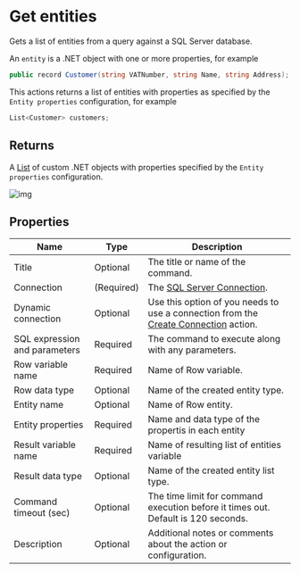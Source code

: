 # Get entities

Gets a list of entities from a query against a SQL Server database.

An `entity` is a .NET object with one or more properties, for example

```csharp
public record Customer(string VATNumber, string Name, string Address);
```

This actions returns a list of entities with properties as specified by the `Entity properties` configuration, for example

```csharp
List<Customer> customers;
```

## Returns

A [List](https://learn.microsoft.com/en-us/dotnet/api/system.collections.generic.list-1) of custom .NET objects with properties specified by the `Entity properties` configuration.


![img](https://profitbasedocs.blob.core.windows.net/flowimages/get-entities.png)



## Properties

| Name         | Type       | Description                                       |
|--------------|-----------------|---------------------------------------------------|
| Title           |  Optional | The title or name of the command.      |
| Connection      | (Required) | The [SQL Server Connection](./connection.md).         |
| Dynamic connection | Optional | Use this option of you needs to use a connection from the [Create Connection](./create-connection.md) action. |
| SQL expression and parameters   | Required      | The command to execute along with any parameters.   |
| Row variable name | Required  | Name of Row variable.  |
| Row data type | Optional  | Name of the created entity type.  |
| Entity name | Optional  | Name of Row entity.  |
| Entity properties | Required  |  Name and data type of the propertis in each entity  |
| Result variable name | Required  | Name of resulting list of entities variable  |
| Result data type | Optional  |  Name of the created entity list type.  |
| Command timeout (sec) | Optional | The time limit for command execution before it times out. Default is 120 seconds.|
| Description   | Optional | Additional notes or comments about the action or configuration. |
